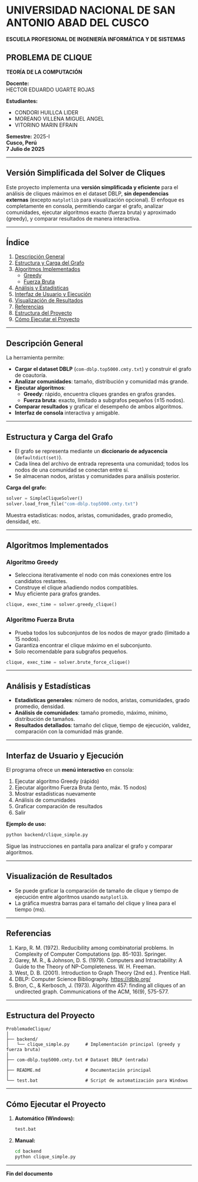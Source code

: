 # UNIVERSIDAD NACIONAL DE SAN ANTONIO ABAD DEL CUSCO  
**ESCUELA PROFESIONAL DE INGENIERÍA INFORMÁTICA Y DE SISTEMAS**  

## PROBLEMA DE CLIQUE  
**TEORÍA DE LA COMPUTACIÓN**  

**Docente:**  
HECTOR EDUARDO UGARTE ROJAS  

**Estudiantes:**  
- CONDORI HUILLCA LIDER  
- MOREANO VILLENA MIGUEL ANGEL  
- VITORINO MARIN EFRAIN  

**Semestre:** 2025-I  
**Cusco, Perú**  
**7 Julio de 2025**

---

## Versión Simplificada del Solver de Cliques

Este proyecto implementa una **versión simplificada y eficiente** para el análisis de cliques máximos en el dataset DBLP, **sin dependencias externas** (excepto `matplotlib` para visualización opcional). El enfoque es completamente en consola, permitiendo cargar el grafo, analizar comunidades, ejecutar algoritmos exacto (fuerza bruta) y aproximado (greedy), y comparar resultados de manera interactiva.

---

## Índice

1. [Descripción General](#descripción-general)
2. [Estructura y Carga del Grafo](#estructura-y-carga-del-grafo)
3. [Algoritmos Implementados](#algoritmos-implementados)
    - [Greedy](#algoritmo-greedy)
    - [Fuerza Bruta](#algoritmo-fuerza-bruta)
4. [Análisis y Estadísticas](#análisis-y-estadísticas)
5. [Interfaz de Usuario y Ejecución](#interfaz-de-usuario-y-ejecución)
6. [Visualización de Resultados](#visualización-de-resultados)
7. [Referencias](#referencias)
8. [Estructura del Proyecto](#estructura-del-proyecto)
9. [Cómo Ejecutar el Proyecto](#cómo-ejecutar-el-proyecto)

---

## Descripción General

La herramienta permite:

- **Cargar el dataset DBLP** (`com-dblp.top5000.cmty.txt`) y construir el grafo de coautoría.
- **Analizar comunidades**: tamaño, distribución y comunidad más grande.
- **Ejecutar algoritmos**:
    - **Greedy**: rápido, encuentra cliques grandes en grafos grandes.
    - **Fuerza bruta**: exacto, limitado a subgrafos pequeños (≤15 nodos).
- **Comparar resultados** y graficar el desempeño de ambos algoritmos.
- **Interfaz de consola** interactiva y amigable.

---

## Estructura y Carga del Grafo

- El grafo se representa mediante un **diccionario de adyacencia** (`defaultdict(set)`).
- Cada línea del archivo de entrada representa una comunidad; todos los nodos de una comunidad se conectan entre sí.
- Se almacenan nodos, aristas y comunidades para análisis posterior.

**Carga del grafo:**
```python
solver = SimpleCliqueSolver()
solver.load_from_file("com-dblp.top5000.cmty.txt")
```
Muestra estadísticas: nodos, aristas, comunidades, grado promedio, densidad, etc.

---

## Algoritmos Implementados

### Algoritmo Greedy

- Selecciona iterativamente el nodo con más conexiones entre los candidatos restantes.
- Construye el clique añadiendo nodos compatibles.
- Muy eficiente para grafos grandes.

```python
clique, exec_time = solver.greedy_clique()
```

### Algoritmo Fuerza Bruta

- Prueba todos los subconjuntos de los nodos de mayor grado (limitado a 15 nodos).
- Garantiza encontrar el clique máximo en el subconjunto.
- Solo recomendable para subgrafos pequeños.

```python
clique, exec_time = solver.brute_force_clique()
```

---

## Análisis y Estadísticas

- **Estadísticas generales**: número de nodos, aristas, comunidades, grado promedio, densidad.
- **Análisis de comunidades**: tamaño promedio, máximo, mínimo, distribución de tamaños.
- **Resultados detallados**: tamaño del clique, tiempo de ejecución, validez, comparación con la comunidad más grande.

---

## Interfaz de Usuario y Ejecución

El programa ofrece un **menú interactivo** en consola:

1. Ejecutar algoritmo Greedy (rápido)
2. Ejecutar algoritmo Fuerza Bruta (lento, máx. 15 nodos)
3. Mostrar estadísticas nuevamente
4. Análisis de comunidades
5. Graficar comparación de resultados
6. Salir

**Ejemplo de uso:**
```bash
python backend/clique_simple.py
```
Sigue las instrucciones en pantalla para analizar el grafo y comparar algoritmos.

---

## Visualización de Resultados

- Se puede graficar la comparación de tamaño de clique y tiempo de ejecución entre algoritmos usando `matplotlib`.
- La gráfica muestra barras para el tamaño del clique y línea para el tiempo (ms).

---

## Referencias

1. Karp, R. M. (1972). Reducibility among combinatorial problems. In Complexity of Computer Computations (pp. 85-103). Springer.
2. Garey, M. R., & Johnson, D. S. (1979). Computers and Intractability: A Guide to the Theory of NP-Completeness. W. H. Freeman.
3. West, D. B. (2001). Introduction to Graph Theory (2nd ed.). Prentice Hall.
4. DBLP: Computer Science Bibliography. https://dblp.org/
5. Bron, C., & Kerbosch, J. (1973). Algorithm 457: finding all cliques of an undirected graph. Communications of the ACM, 16(9), 575-577.

---

## Estructura del Proyecto

```text
ProblemadeClique/
│
├── backend/
│   └── clique_simple.py      # Implementación principal (greedy y fuerza bruta)
│
├── com-dblp.top5000.cmty.txt # Dataset DBLP (entrada)
│
├── README.md                 # Documentación principal
│
└── test.bat                  # Script de automatización para Windows
```

---

## Cómo Ejecutar el Proyecto

1. **Automático (Windows):**
    ```bash
    test.bat
    ```
2. **Manual:**
    ```bash
    cd backend
    python clique_simple.py
    ```

---

**Fin del documento**
